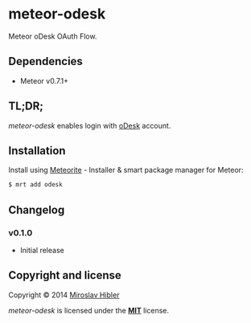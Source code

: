 # meteor-odesk

Meteor oDesk OAuth Flow.


## Dependencies

 * Meteor v0.7.1+


## TL;DR;

_meteor-odesk_ enables login with [oDesk](http://odesk.com) account.

## Installation

Install using [Meteorite](https://github.com/oortcloud/meteorite) - Installer & smart package manager for Meteor:

```sh
$ mrt add odesk
```

## Changelog

### v0.1.0
 * Initial release

## Copyright and license

Copyright © 2014 [Miroslav Hibler](http://miro.hibler.me)

_meteor-odesk_ is licensed under the [**MIT**](http://miro.mit-license.org) license.
